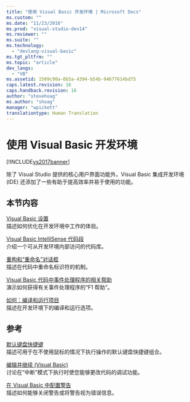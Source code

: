 ```yaml
---
title: "使用 Visual Basic 开发环境 | Microsoft Docs"
ms.custom: ""
ms.date: "11/23/2016"
ms.prod: "visual-studio-dev14"
ms.reviewer: ""
ms.suite: ""
ms.technology: 
  - "devlang-visual-basic"
ms.tgt_pltfrm: ""
ms.topic: "article"
dev_langs: 
  - "VB"
ms.assetid: 1509c90a-0b5a-4394-b54b-94677614bd75
caps.latest.revision: 16
caps.handback.revision: 16
author: "stevehoag"
ms.author: "shoag"
manager: "wpickett"
translationtype: Human Translation
---
```

# 使用 Visual Basic 开发环境
[!INCLUDE[vs2017banner](../../../csharp/includes/vs2017banner.md)]

除了 Visual Studio 提供的核心用户界面功能外，Visual Basic 集成开发环境 \(IDE\) 还添加了一些有助于提高效率并易于使用的功能。  
  
## 本节内容  
 [Visual Basic 设置](../../../visual-basic/developing-apps/using-ide/settings.md)  
 描述如何优化在开发环境中工作的体验。  
  
 [Visual Basic IntelliSense 代码段](../../../visual-basic/developing-apps/using-ide/intellisense-code-snippets.md)  
 介绍一个可从开发环境内部访问的代码库。  
  
 [重构和“重命名”对话框](../../../visual-basic/developing-apps/using-ide/refactoring-and-rename-dialog-box.md)  
 描述在代码中重命名标识符的机制。  
  
 [Visual Basic 代码中事件处理程序的相关帮助](../../../visual-basic/developing-apps/using-ide/help-for-event-handlers.md)  
 演示如何获得有关事件处理程序的“F1 帮助”。  
  
 [如何：编译和运行项目](../../../visual-basic/developing-apps/using-ide/how-to-compile-and-run-a-project.md)  
 描述在开发环境下的编译和运行选项。  
  
## 参考  
 [默认键盘快捷键](/visual-studio/ide/default-keyboard-shortcuts-in-visual-studio)  
 描述可用于在不使用鼠标的情况下执行操作的默认键盘快捷键组合。  
  
 [编辑并继续 \(Visual Basic\)](/visual-studio/debugger/edit-and-continue-visual-basic)  
 讨论在“中断”模式下执行时使您能够更改代码的调试功能。  
  
 [在 Visual Basic 中配置警告](/visual-studio/ide/configuring-warnings-in-visual-basic)  
 描述如何能够关闭警告或将警告视为错误信息。